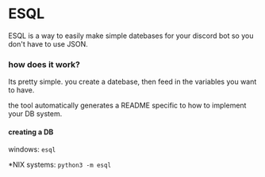 # ESQL

ESQL is a way to easily make simple datebases for your discord bot so you don't have to use JSON. 

### how does it work? 

Its pretty simple. you create a datebase, then feed in the variables you want to have.

the tool automatically generates a README specific to how to implement your DB system.

#### creating a DB

windows:
```esql```

*NIX systems:
```python3 -m esql```